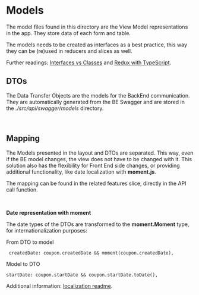 # Models

The model files found in this directory are the View Model representations in the app. They store data of each form and table.


The models needs to be created as interfaces as a best practice, this way they can be (re)used in reducers and slices as well.

Further readings: [Interfaces vs Classes](https://stackoverflow.com/questions/40973074/difference-between-interfaces-and-classes-in-typescript) and
[Redux with TypeScript](https://redux.js.org/recipes/usage-with-typescript).

## DTOs

The Data Transfer Objects are the models for the BackEnd communication.
They are automatically generated from the BE Swagger and are stored in the *./src/api/swagger/models* directory.

</br>

## Mapping

The Models presented in the layout and DTOs are separated. 
This way, even if the BE model changes, the view does not have to be changed with it.
This solution also has the flexibility for Front End side changes, or providing additional functionality, 
like date localization with **moment.js**.

The mapping can be found in the related features slice, directly in the API call function.

</br>

**Date representation with moment**

The date types of the DTOs are transformed to the **moment.Moment** type, for internationalization purposes:

From DTO to model
```JS
 createdDate: coupon.createdDate && moment(coupon.createdDate),
```

Model to DTO
```JS
startDate: coupon.startDate && coupon.startDate.toDate(),
```

Additional information: [localization readme](../app/i18n/README.MD).
